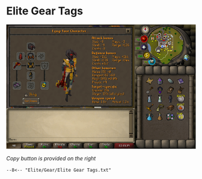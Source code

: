 # Elite Gear Tags

![Elite Gear](../images/Elite%20Gear.png)

_Copy button is provided on the right_
``` title=""
--8<-- "Elite/Gear/Elite Gear Tags.txt"
```